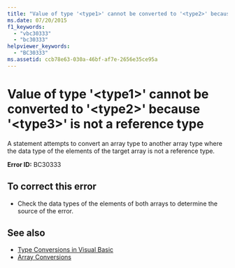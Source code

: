 ```yaml
---
title: "Value of type '<type1>' cannot be converted to '<type2>' because '<type3>' is not a reference type"
ms.date: 07/20/2015
f1_keywords: 
  - "vbc30333"
  - "bc30333"
helpviewer_keywords: 
  - "BC30333"
ms.assetid: ccb78e63-030a-46bf-af7e-2656e35ce95a
---
```

# Value of type '\<type1>' cannot be converted to '\<type2>' because '\<type3>' is not a reference type
A statement attempts to convert an array type to another array type where the data type of the elements of the target array is not a reference type.  
  
 **Error ID:** BC30333  
  
## To correct this error  
  
- Check the data types of the elements of both arrays to determine the source of the error.  
  
## See also

- [Type Conversions in Visual Basic](../../visual-basic/programming-guide/language-features/data-types/type-conversions.md)
- [Array Conversions](../../visual-basic/programming-guide/language-features/data-types/array-conversions.md)

